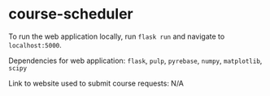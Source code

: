 # course-scheduler

To run the web application locally, run `flask run` and navigate to `localhost:5000`.

Dependencies for web application: `flask`, `pulp`, `pyrebase`, `numpy`, `matplotlib`, `scipy`

Link to website used to submit course requests: N/A
